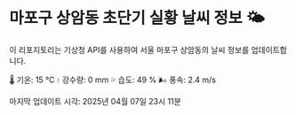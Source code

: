 
# 마포구 상암동 초단기 실황 날씨 정보 🌤️

이 리포지토리는 기상청 API를 사용하여 서울 마포구 상암동의 날씨 정보를 업데이트합니다. 

🌡️ 기온: 15 ℃
💧 강수량: 0 mm
💦 습도: 49 %
🌬️ 풍속: 2.4 m/s

마지막 업데이트 시각: 2025년 04월 07일 23시 11분    
